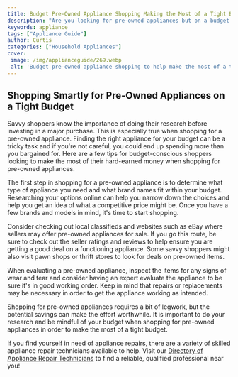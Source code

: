 ```yaml
---
title: Budget Pre-Owned Appliance Shopping Making the Most of a Tight Budget
description: "Are you looking for pre-owned appliances but on a budget Dont worry With this article you can learn how to make the most of your tight budget when shopping for pre-owned appliances"
keywords: appliance
tags: ["Appliance Guide"]
author: Curtis
categories: ["Household Appliances"]
cover: 
 image: /img/applianceguide/269.webp
 alt: 'Budget pre-owned appliance shopping to help make the most of a tight budget'
---
```

## Shopping Smartly for Pre-Owned Appliances on a Tight Budget
Savvy shoppers know the importance of doing their research before investing in a major purchase. This is especially true when shopping for a pre-owned appliance. Finding the right appliance for your budget can be a tricky task and if you're not careful, you could end up spending more than you bargained for. Here are a few tips for budget-conscious shoppers looking to make the most of their hard-earned money when shopping for pre-owned appliances. 

The first step in shopping for a pre-owned appliance is to determine what type of appliance you need and what brand names fit within your budget. Researching your options online can help you narrow down the choices and help you get an idea of what a competitive price might be. Once you have a few brands and models in mind, it's time to start shopping. 

Consider checking out local classifieds and websites such as eBay where sellers may offer pre-owned appliances for sale. If you go this route, be sure to check out the seller ratings and reviews to help ensure you are getting a good deal on a functioning appliance. Some savvy shoppers might also visit pawn shops or thrift stores to look for deals on pre-owned items. 

When evaluating a pre-owned appliance, inspect the items for any signs of wear and tear and consider having an expert evaluate the appliance to be sure it's in good working order. Keep in mind that repairs or replacements may be necessary in order to get the appliance working as intended. 

Shopping for pre-owned appliances requires a bit of legwork, but the potential savings can make the effort worthwhile. It is important to do your research and be mindful of your budget when shopping for pre-owned appliances in order to make the most of a tight budget. 

If you find yourself in need of appliance repairs, there are a variety of skilled appliance repair technicians available to help. Visit our [Directory of Appliance Repair Technicians](./pages/appliance-repair-technicians) to find a reliable, qualified professional near you!
